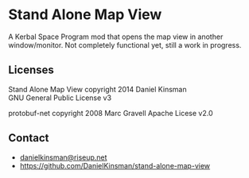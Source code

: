 Stand Alone Map View
====================

A Kerbal Space Program mod that opens the map view in another window/monitor.
Not completely functional yet, still a work in progress.

Licenses
--------

Stand Alone Map View copyright 2014 Daniel Kinsman  
GNU General Public License v3

protobuf-net copyright 2008 Marc Gravell
Apache Licese v2.0

Contact
-------

* danielkinsman@riseup.net
* https://github.com/DanielKinsman/stand-alone-map-view

